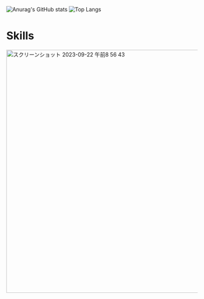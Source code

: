 
![Anurag's GitHub stats](https://github-readme-stats.vercel.app/api?username=michiru-dev&count_private=true&show_icons=true&theme=rose&hide=issues,stars&line_height=30)    ![Top Langs](https://github-readme-stats.vercel.app/api/top-langs/?username=michiru-dev&layout=compact&theme=rose)


# Skills 　
<img width="640" alt="スクリーンショット 2023-09-22 午前8 56 43" src="https://github.com/michiru-dev/michiru-dev/assets/105535906/1ce4f2fc-4306-4d1e-bdca-db124a5b2899">

<!--
[![](https://visitcount.itsvg.in/api?id=michiru-dev&label=Profile%20Views&color=5&icon=6&pretty=false)](https://visitcount.itsvg.in)
-->

<!--
[![GitHub Streak](https://github-readme-streak-stats.herokuapp.com?user=michiru-dev&theme=ocean-gradient)](https://git.io/streak-stats)
-->

<!--
**michiru-dev/michiru-dev** is a ✨ _special_ ✨ repository because its `README.md` (this file) appears on your GitHub profile.

Here are some ideas to get you started:

- 🔭 I’m currently working on ...
- 🌱 I’m currently learning ...
- 👯 I’m looking to collaborate on ...
- 🤔 I’m looking for help with ...
- 💬 Ask me about ...
- 📫 How to reach me: ...
- 😄 Pronouns: ...
- ⚡ Fun fact: ...
-->
